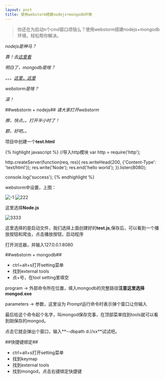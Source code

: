 ```yaml
---
layout: post
title: 使用webstorm搭建nodejs+mongodb环境
---
```


> 你还在为启动n个cmd窗口烦恼么？使用webstorm搭建nodejs+mongodb环境，轻松帮你解决。

*nodejs是神马？*

*靠！去[这里看](http://johnqing.github.io/posts/nodejs-01.html)*

*明白了，mongodb是啥？*

*。。。[这里，这里](http://johnqing.github.io/posts/nodejs-05.html)*

*webstorm是啥？*

*滚！*

##webstorm + nodejs##
*请大家打开webstorm*

*擦，快点。。打开半小时了！*

*额，好吧。。*

项目中创建一个**test.html**

{% highlight javascript %}
//导入http模块
var http = require('http');

http.createServer(function(req, res){
    res.writeHead(200, {'Content-Type': 'text/html'});
    res.write('Node');
    res.end('hello world');
}).listen(8080);

console.log('success');
{% endhighlight %}

webstorm中设置，上图：

![-1](https://f.cloud.github.com/assets/2571697/566237/a6df29e0-c679-11e2-9fb1-0af71407fe09.jpg)
![222](https://f.cloud.github.com/assets/2571697/566240/f593a76e-c679-11e2-9a81-d4798705a33b.jpg)

这里选择**Node.js**

![3333](https://f.cloud.github.com/assets/2571697/566254/850dce4c-c67a-11e2-8950-3350343f69c9.jpg)

这里选择的是启动文件，我们选择上面创建好的**test.js**,保存后，可以看到一个播放按钮和爬虫，点击播放按钮，启动程序

打开浏览器，并输入127.0.0.1:8080

##webstorm + mongodb##

+ ctrl+alt+s打开setting菜单
+ 找到external tools
+ 点+号，在tool setting里填空

program -> 外部命令所在位置，填入mongodb的完整路径**注意这里选择mongod.exe**

parameters -> 参数，这里设为 $Prompt$运行命令时表示弹个窗口让你输入

最后给这个命令起个名字，叫mongod保存完事，在顶部菜单找到tools就可以看到刚保存的mongod。

点击它就会弹出个窗口，输入**--dbpath d://xx**试试吧。

##快捷键绑定##

+ ctrl+alt+s打开setting菜单
+ 找到keymap
+ 找到external tools
+ 找到mongod，点击右键绑定快捷键

